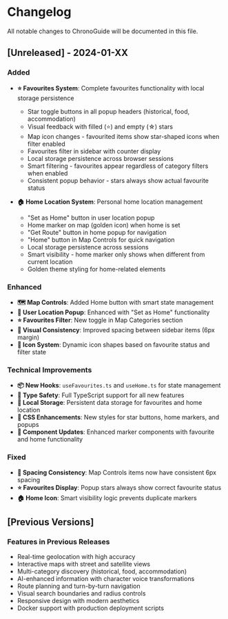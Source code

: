 # Changelog

All notable changes to ChronoGuide will be documented in this file.

## [Unreleased] - 2024-01-XX

### Added
- **⭐ Favourites System**: Complete favourites functionality with local storage persistence
  - Star toggle buttons in all popup headers (historical, food, accommodation)
  - Visual feedback with filled (⭐) and empty (☆) stars
  - Map icon changes - favourited items show star-shaped icons when filter enabled
  - Favourites filter in sidebar with counter display
  - Local storage persistence across browser sessions
  - Smart filtering - favourites appear regardless of category filters when enabled
  - Consistent popup behavior - stars always show actual favourite status

- **🏠 Home Location System**: Personal home location management
  - "Set as Home" button in user location popup
  - Home marker on map (golden icon) when home is set
  - "Get Route" button in home popup for navigation
  - "Home" button in Map Controls for quick navigation
  - Local storage persistence across sessions
  - Smart visibility - home marker only shows when different from current location
  - Golden theme styling for home-related elements

### Enhanced
- **🗺️ Map Controls**: Added Home button with smart state management
- **📍 User Location Popup**: Enhanced with "Set as Home" functionality
- **⭐ Favourites Filter**: New toggle in Map Categories section
- **🎨 Visual Consistency**: Improved spacing between sidebar items (6px margin)
- **🔧 Icon System**: Dynamic icon shapes based on favourite status and filter state

### Technical Improvements
- **📦 New Hooks**: `useFavourites.ts` and `useHome.ts` for state management
- **🎯 Type Safety**: Full TypeScript support for all new features
- **💾 Local Storage**: Persistent data storage for favourites and home location
- **🎨 CSS Enhancements**: New styles for star buttons, home markers, and popups
- **🔧 Component Updates**: Enhanced marker components with favourite and home functionality

### Fixed
- **🎯 Spacing Consistency**: Map Controls items now have consistent 6px spacing
- **⭐ Favourites Display**: Popup stars always show correct favourite status
- **🏠 Home Icon**: Smart visibility logic prevents duplicate markers

## [Previous Versions]

### Features in Previous Releases
- Real-time geolocation with high accuracy
- Interactive maps with street and satellite views
- Multi-category discovery (historical, food, accommodation)
- AI-enhanced information with character voice transformations
- Route planning and turn-by-turn navigation
- Visual search boundaries and radius controls
- Responsive design with modern aesthetics
- Docker support with production deployment scripts 